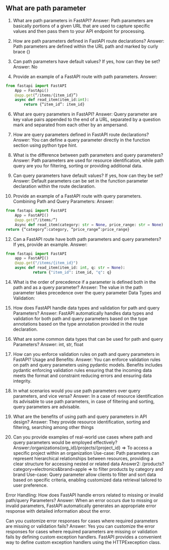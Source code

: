 ## What are path parameter

1. What are path parameters in FastAPI?
Answer: Path parameters are basically portions of a given URL that are used to capture specific values and then pass them to your API endpoint for processing.

2. How are path parameters defined in FastAPI route declarations?
Answer: Path parameters are defined within the URL path and marked by curly brace {}


3. Can path parameters have default values? If yes, how can they be set?
Answer: No

4. Provide an example of a FastAPI route with path parameters.
Answer:
``` python 
from fastapi import FastAPI
	App = FastApi()
	@app.get(“/items/{item_id}”)
	async def read_item(item_id:int):
		return {“item_id”: item_id}
```
6. What are query parameters in FastAPI?
Answer: Query parameter are key value pairs appended to the end of a URL, separated by a question mark and separated from each other by an ampersand. 

7. How are query parameters defined in FastAPI route declarations?
Answer: You can define a query parameter directly in the function section using python type hint.

8. What is the difference between path parameters and query parameters?
Answer: Path parameters are used for resource identification, while path query are you for filtering, sorting or providing additional data.

9. Can query parameters have default values? If yes, how can they be set?
Answer: Default parameters can be set in the function parameter declaration within the route declaration.

10. Provide an example of a FastAPI route with query parameters.
Combining Path and Query Parameters:
Answer:
``` python
from fastapi import FastAPI
	App = FastAPI()
	@app.get(“/items/”)
	Async def read_item(category: str = None, price_range: str = None):
return {“category”:category, “price_range”:price_range}
```
12. Can a FastAPI route have both path parameters and query parameters? If yes,
provide an example.
Answer:
``` python
from fastapi import FastAPI
	app = FastAPI()
	@app.get("/items/{item_id}")
	async def read_item(item_id: int, q: str = None):
			return {"item_id": item_id, "q": q}
```
14. What is the order of precedence if a parameter is defined both in the path and as
a query parameter?
Answer: The value in the path parameter takes precedence over the query parameter
Data Types and Validation:

15. How does FastAPI handle data types and validation for path and query
Parameters?
Answer: FastAPI automatically handles data types and validation for both path and query parameters based on the type annotations based on the type annotation provided in the route declaration.

16. What are some common data types that can be used for path and query
Parameters?
Answer: int, str, float

17. How can you enforce validation rules on path and query parameters in FastAPI?
Usage and Benefits:
Answer: You can enforce validation rules on path and query parameters using pydantic models. Benefits includes pydantic enforcing validation rules ensuring that the incoming data meets the format and constraint reducing errors and ensuring data integrity.

18. In what scenarios would you use path parameters over query parameters, and
vice versa?
Answer: In a case of resource identification its advisable to use path parameters, in case of filtering and sorting, query parameters are advisable.

19.  What are the benefits of using path and query parameters in API design?
Answer: They provide resource identification, sorting and filtering, searching among other things

20. Can you provide examples of real-world use cases where path and query parameters would be employed effectively?
Answer:/organizations{org_id}/projects/{project_id} => To access a specific project within an organization
Use-case: Path parameters can represent hierarchical relationships between resources, providing a clear structure for accessing nested or related data
Answer2: /products?category=electronics&brand=apple => to filter products by category and brand
Use-case: Query parameter allow clients to filter and sort data based on specific criteria, enabling customized data retrieval tailored to user preference.

Error Handling:
How does FastAPI handle errors related to missing or invalid path/query Parameters?
Answer: When an error occurs due to missing or invalid parameters, FastAPI automatically generates an appropriate error response with detailed information about the error.

Can you customize error responses for cases where required parameters are missing or validation fails?
Answer: Yes you can customize the error responses for cases where required parameters are missing or validation fails by defining custom exception handlers. FastAPI provides a convenient way to define custom exception handlers using the HTTPExeception class.
